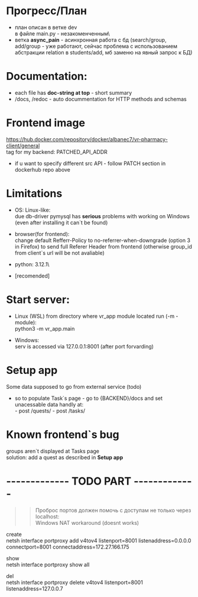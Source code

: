 # Прогресс/План
- план описан в ветке dev\
в файле main.py - незакоменченным\
- ветка **async_pain** - асинхронная работа с бд (search/group, add/group - уже работают, сейчас проблема с использованием абстракции relation в students/add, мб заменю на явный запрос к БД)


# Documentation:
 - each file has **doc-string at top** - short summary
 - /docs, /redoc - auto docummentation for HTTP methods and schemas 

# Frontend image
https://hub.docker.com/repository/docker/albanec7/vr-pharmacy-client/general \
tag for my backend: PATCHED_API_ADDR

- if u want to specify different src API - follow PATCH section in dockerhub repo above 


# Limitations
- OS: Linux-like:\
 due db-driver pymysql has **serious** problems with working on Windows (even after installing it can`t be found)

- browser(for frontend): \
  change default Refferr-Policy to no-referrer-when-downgrade (option 3 in Firefox) to send full Referer Header from frontend (otherwise group_id from client`s url will be not avaliable)  

- python: 3.12.1\

- [recomended] <use venv>

# Start server:
- Linux (WSL) 
  from directory where vr_app module located run (-m - module):\
   python3 -m vr_app.main 

- Windows:\
  serv is accessed via 127.0.0.1:8001 (after port forvarding)

# Setup app
Some data supposed to go from external service (todo)
- so to populate Task`s page - go to {BACKEND}/docs 
    and set unacessable data handly at:\
      - post /quests/
      - post /tasks/


# Known frontend`s bug
groups aren`t displayed at Tasks page\
solution: add a quest as described in **Setup app**


# ------------- TODO PART ------------- 
>> Проброс портов должен помочь с доступам не только через localhost:\
Windows NAT workaround (doesnt works)

create\
netsh interface portproxy add v4tov4 listenport=8001 listenaddress=0.0.0.0 connectport=8001 connectaddress=172.27.166.175

show\
netsh interface portproxy show all

del\
netsh interface portproxy delete v4tov4 listenport=8001 listenaddress=127.0.0.7
